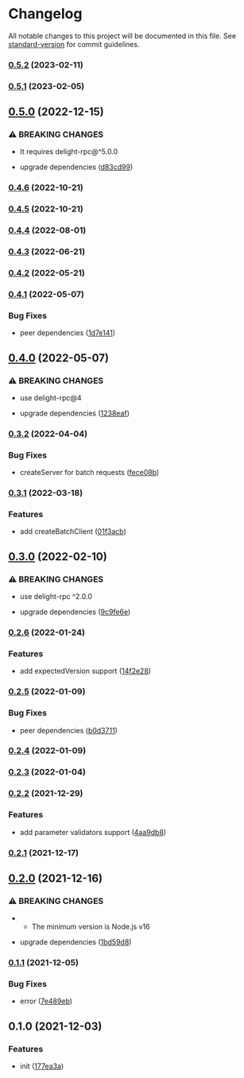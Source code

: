 # Changelog

All notable changes to this project will be documented in this file. See [standard-version](https://github.com/conventional-changelog/standard-version) for commit guidelines.

### [0.5.2](https://github.com/delight-rpc/child-process/compare/v0.5.1...v0.5.2) (2023-02-11)

### [0.5.1](https://github.com/delight-rpc/child-process/compare/v0.5.0...v0.5.1) (2023-02-05)

## [0.5.0](https://github.com/delight-rpc/child-process/compare/v0.4.6...v0.5.0) (2022-12-15)


### ⚠ BREAKING CHANGES

* It requires delight-rpc@^5.0.0

* upgrade dependencies ([d83cd99](https://github.com/delight-rpc/child-process/commit/d83cd9934fe443d09acb2b56bc8dcee5194324e2))

### [0.4.6](https://github.com/delight-rpc/child-process/compare/v0.4.5...v0.4.6) (2022-10-21)

### [0.4.5](https://github.com/delight-rpc/child-process/compare/v0.4.4...v0.4.5) (2022-10-21)

### [0.4.4](https://github.com/delight-rpc/child-process/compare/v0.4.3...v0.4.4) (2022-08-01)

### [0.4.3](https://github.com/delight-rpc/child-process/compare/v0.4.2...v0.4.3) (2022-06-21)

### [0.4.2](https://github.com/delight-rpc/child-process/compare/v0.4.1...v0.4.2) (2022-05-21)

### [0.4.1](https://github.com/delight-rpc/child-process/compare/v0.4.0...v0.4.1) (2022-05-07)


### Bug Fixes

* peer dependencies ([1d7e141](https://github.com/delight-rpc/child-process/commit/1d7e141aab625d5fdfb80b2e3c12f04c49595e28))

## [0.4.0](https://github.com/delight-rpc/child-process/compare/v0.3.2...v0.4.0) (2022-05-07)


### ⚠ BREAKING CHANGES

* use delight-rpc@4

* upgrade dependencies ([1238eaf](https://github.com/delight-rpc/child-process/commit/1238eafe940014fb652bcfc10274b71b401ef864))

### [0.3.2](https://github.com/delight-rpc/child-process/compare/v0.3.1...v0.3.2) (2022-04-04)


### Bug Fixes

* createServer for batch requests ([fece08b](https://github.com/delight-rpc/child-process/commit/fece08bdacd21703acb8a904a04e68d62958e412))

### [0.3.1](https://github.com/delight-rpc/child-process/compare/v0.3.0...v0.3.1) (2022-03-18)


### Features

* add createBatchClient ([01f3acb](https://github.com/delight-rpc/child-process/commit/01f3acbf0c1b2a08e99aa6c227357d86abfc7190))

## [0.3.0](https://github.com/delight-rpc/child-process/compare/v0.2.6...v0.3.0) (2022-02-10)


### ⚠ BREAKING CHANGES

* use delight-rpc ^2.0.0

* upgrade dependencies ([9c9fe6e](https://github.com/delight-rpc/child-process/commit/9c9fe6ec563c9ee37a1b3e4659750a9d076f3183))

### [0.2.6](https://github.com/delight-rpc/child-process/compare/v0.2.5...v0.2.6) (2022-01-24)


### Features

* add expectedVersion support ([14f2e28](https://github.com/delight-rpc/child-process/commit/14f2e2874c3a6906327bff45cbbc612a986ef6f4))

### [0.2.5](https://github.com/delight-rpc/child-process/compare/v0.2.4...v0.2.5) (2022-01-09)


### Bug Fixes

* peer dependencies ([b0d3711](https://github.com/delight-rpc/child-process/commit/b0d3711b8ecd8ea0bdff1aaf509ebf57550a0fb0))

### [0.2.4](https://github.com/delight-rpc/child-process/compare/v0.2.3...v0.2.4) (2022-01-09)

### [0.2.3](https://github.com/delight-rpc/child-process/compare/v0.2.2...v0.2.3) (2022-01-04)

### [0.2.2](https://github.com/delight-rpc/child-process/compare/v0.2.1...v0.2.2) (2021-12-29)


### Features

* add parameter validators support ([4aa9db8](https://github.com/delight-rpc/child-process/commit/4aa9db80a957ec5d93e99c62bcecf2094bab4e80))

### [0.2.1](https://github.com/delight-rpc/child-process/compare/v0.2.0...v0.2.1) (2021-12-17)

## [0.2.0](https://github.com/delight-rpc/child-process/compare/v0.1.1...v0.2.0) (2021-12-16)


### ⚠ BREAKING CHANGES

* - The minimum version is Node.js v16

* upgrade dependencies ([1bd59d8](https://github.com/delight-rpc/child-process/commit/1bd59d85a0fff60bbc950db95ded7cc05973df00))

### [0.1.1](https://github.com/delight-rpc/child-process/compare/v0.1.0...v0.1.1) (2021-12-05)


### Bug Fixes

* error ([7e489eb](https://github.com/delight-rpc/child-process/commit/7e489ebd0016a4888f18a46f89b3611ed5739404))

## 0.1.0 (2021-12-03)


### Features

* init ([177ea3a](https://github.com/delight-rpc/child-process/commit/177ea3a81be973c7b91a61cb5b645baf344906af))
